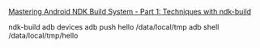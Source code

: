 [Mastering Android NDK Build System - Part 1: Techniques with ndk-build](http://web.guohuiwang.com/technical-notes/androidndk1)

ndk-build
adb devices
adb push hello /data/local/tmp
adb shell /data/local/tmp/hello
